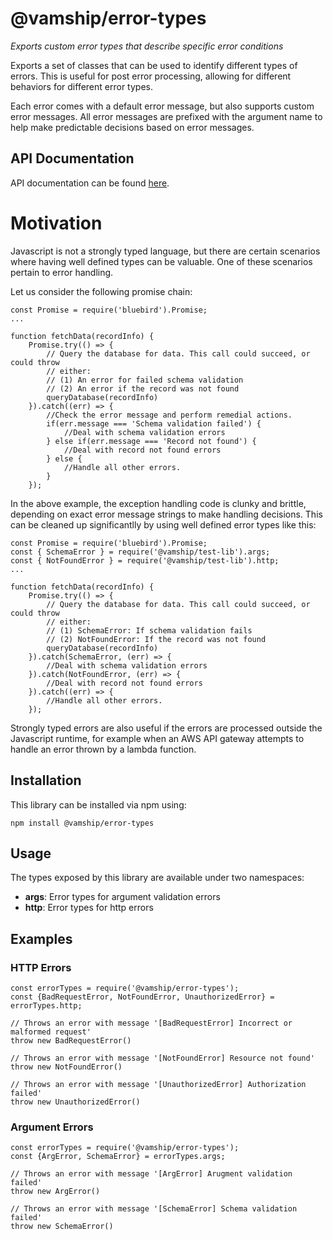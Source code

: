 # @vamship/error-types

_Exports custom error types that describe specific error conditions_

Exports a set of classes that can be used to identify different types of errors.
This is useful for post error processing, allowing for different behaviors for
different error types.

Each error comes with a default error message, but also supports custom
error messages. All error messages are prefixed with the argument name to help
make predictable decisions based on error messages.

## API Documentation

API documentation can be found [here](https://vamship.github.io/error-types).

# Motivation

Javascript is not a strongly typed language, but there are certain scenarios
where having well defined types can be valuable. One of these scenarios pertain
to error handling.

Let us consider the following promise chain:

```
const Promise = require('bluebird').Promise;
...

function fetchData(recordInfo) {
    Promise.try(() => {
        // Query the database for data. This call could succeed, or could throw
        // either:
        // (1) An error for failed schema validation
        // (2) An error if the record was not found
        queryDatabase(recordInfo)
    }).catch((err) => {
        //Check the error message and perform remedial actions.
        if(err.message === 'Schema validation failed') {
            //Deal with schema validation errors
        } else if(err.message === 'Record not found') {
            //Deal with record not found errors
        } else {
            //Handle all other errors.
        }
    });
```

In the above example, the exception handling code is clunky and brittle,
depending on exact error message strings to make handling decisions. This can be
cleaned up significantlly by using well defined error types like this:

```
const Promise = require('bluebird').Promise;
const { SchemaError } = require('@vamship/test-lib').args;
const { NotFoundError } = require('@vamship/test-lib').http;
...

function fetchData(recordInfo) {
    Promise.try(() => {
        // Query the database for data. This call could succeed, or could throw
        // either:
        // (1) SchemaError: If schema validation fails
        // (2) NotFoundError: If the record was not found
        queryDatabase(recordInfo)
    }).catch(SchemaError, (err) => {
        //Deal with schema validation errors
    }).catch(NotFoundError, (err) => {
        //Deal with record not found errors
    }).catch((err) => {
        //Handle all other errors.
    });
```

Strongly typed errors are also useful if the errors are processed outside the
Javascript runtime, for example when an AWS API gateway attempts to handle an
error thrown by a lambda function.

## Installation

This library can be installed via npm using:

```
npm install @vamship/error-types
```

## Usage

The types exposed by this library are available under two namespaces:

*   **args**: Error types for argument validation errors
*   **http**: Error types for http errors

## Examples

### HTTP Errors

```
const errorTypes = require('@vamship/error-types');
const {BadRequestError, NotFoundError, UnauthorizedError} = errorTypes.http;

// Throws an error with message '[BadRequestError] Incorrect or malformed request'
throw new BadRequestError()

// Throws an error with message '[NotFoundError] Resource not found'
throw new NotFoundError()

// Throws an error with message '[UnauthorizedError] Authorization failed'
throw new UnauthorizedError()
```

### Argument Errors

```
const errorTypes = require('@vamship/error-types');
const {ArgError, SchemaError} = errorTypes.args;

// Throws an error with message '[ArgError] Arugment validation failed'
throw new ArgError()

// Throws an error with message '[SchemaError] Schema validation failed'
throw new SchemaError()
```
